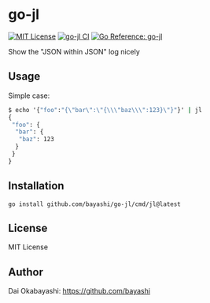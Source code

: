 # go-jl

<a href="https://github.com/bayashi/go-jl/blob/main/LICENSE" title="go-jl License"><img src="https://img.shields.io/badge/LICENSE-MIT-GREEN.png" alt="MIT License"></a>
<a href="https://github.com/bayashi/go-jl/actions" title="go-jl CI"><img src="https://github.com/bayashi/go-jl/workflows/main/badge.svg" alt="go-jl CI"></a>
<a href="https://pkg.go.dev/github.com/bayashi/go-jl" title="Go go-jl package reference"><img src="https://pkg.go.dev/badge/github.com/bayashi/go-jl.svg" alt="Go Reference: go-jl"></a>

Show the "JSON within JSON" log nicely

## Usage

Simple case:

```cmd
$ echo '{"foo":"{\"bar\":\"{\\\"baz\\\":123}\"}"}' | jl
{
 "foo": {
  "bar": {
   "baz": 123
  }
 }
}
```

## Installation

    go install github.com/bayashi/go-jl/cmd/jl@latest

## License

MIT License

## Author

Dai Okabayashi: https://github.com/bayashi
